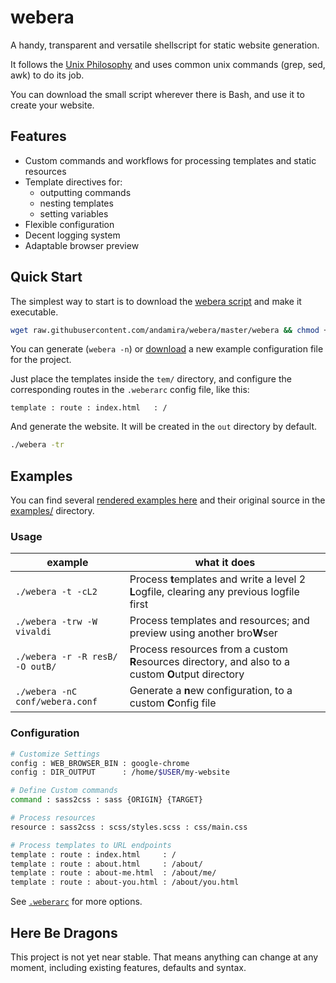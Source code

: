 # webera

A handy, transparent and versatile shellscript for static website generation.

It follows the [Unix Philosophy](https://en.wikipedia.org/wiki/Unix_philosophy) and uses common unix commands (grep, sed, awk) to do its job.

You can download the small script wherever there is Bash, and use it to create your website.

## Features

- Custom commands and workflows for processing templates and static resources
- Template directives for:
	- outputting commands
	- nesting templates
	- setting variables
- Flexible configuration
- Decent logging system
- Adaptable browser preview

## Quick Start

The simplest way to start is to download the [webera script](https://raw.githubusercontent.com/andamira/webera/master/webera) and make it executable.

```sh
wget raw.githubusercontent.com/andamira/webera/master/webera && chmod +x webera
```

You can generate (`webera -n`) or [download](https://raw.githubusercontent.com/andamira/webera/master/.weberarc) a new example configuration file for the project.

Just place the templates inside the `tem/` directory, and configure the corresponding routes in the `.weberarc` config file, like this:

```
template : route : index.html   : /
```

And generate the website. It will be created in the `out` directory by default.

```sh
./webera -tr
```

## Examples

You can find several [rendered examples here](https://andamira.github.io/webera/examples/)
and their original source in the [examples/](https://github.com/andamira/webera/tree/master/examples) directory.

### Usage

| example                         | what it does |
| ------------------------------- | ------------ |
| `./webera -t -cL2`              | Process **t**emplates and write a level 2 **L**ogfile, clearing any previous logfile first |
| `./webera -trw -W vivaldi`      | Process templates and resources; and preview using another bro**W**ser |
| `./webera -r -R resB/ -O outB/` | Process resources from a custom **R**esources directory, and also to a custom **O**utput directory |
| `./webera -nC conf/webera.conf` | Generate a **n**ew configuration, to a custom **C**onfig file |

### Configuration

```bash
# Customize Settings
config : WEB_BROWSER_BIN : google-chrome
config : DIR_OUTPUT      : /home/$USER/my-website

# Define Custom commands
command : sass2css : sass {ORIGIN} {TARGET}

# Process resources
resource : sass2css : scss/styles.scss : css/main.css

# Process templates to URL endpoints
template : route : index.html     : /
template : route : about.html     : /about/
template : route : about-me.html  : /about/me/
template : route : about-you.html : /about/you.html
```

See [`.weberarc`](https://github.com/andamira/webera/blob/master/.weberarc) for more options.

## Here Be Dragons

This project is not yet near stable. That means anything can change at any moment, including existing features, defaults and syntax.
